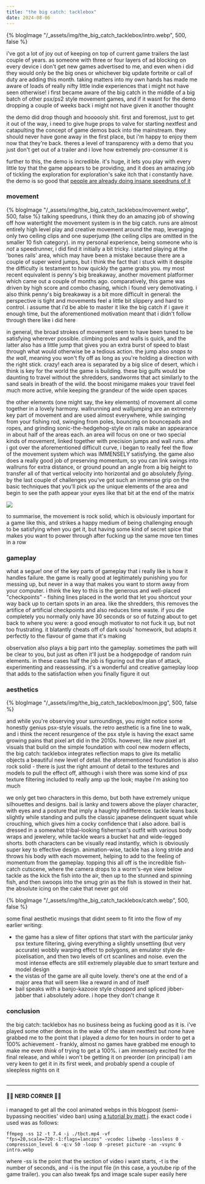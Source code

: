 ```yaml
---
title: "the big catch: tacklebox"
date: 2024-08-06
---
```


{% blogImage "/_assets/img/the_big_catch_tacklebox/intro.webp", 500, false %}

i've got a lot of joy out of keeping on top of current game trailers the last couple of years. as someone with three or four layers of ad blocking on every device i don't get new games advertised to me, and even when i did they would only be the big ones or whichever big update fortnite or call of duty are adding this month. taking matters into my own hands has made me aware of loads of really nifty little indie experiences that i might not have seen otherwise! i first became aware of the big catch in the middle of a big batch of other psx/ps2 style movement games, and if it wasnt for the demo dropping a couple of weeks back i might not have given it another thought

the demo did drop though and hoooooly shit. first and foremost, just to get it out of the way, i need to give huge props to valve for starting nextfest and catapulting the concept of game demos back into the mainstream. they should never have gone away in the first place, but i'm happy to enjoy them now that they're back. theres a level of transparency with a demo that you just don't get out of a trailer and i love how extremely pro-consumer it is

further to this, the demo is incredible. it's huge, it lets you play with every little toy that the game appears to be providing, and it does an amazing job of tickling the exploration for exploration's sake itch that i constantly have. the demo is so good that [people are already doing insane speedruns of it](https://www.youtube.com/watch?v=N6gjNgLgPfw)

### movement
{% blogImage "/_assets/img/the_big_catch_tacklebox/movement.webp", 500, false %}
talking speedruns, i think they do an amazing job of showing off how watertight the movement system is in the big catch. runs are almost entirely high level play and creative movement around the map, leveraging only two ceiling clips and one superjump (the ceiling clips are omitted in the smaller 10 fish category). in my personal experience, being someone who is _not_ a speedrunner, i did find it initially a bit tricky. i started playing at the 'bones rails' area, which may have been a mistake because there are a couple of super weird jumps, but i think the fact that i stuck with it despite the difficulty is testament to how quickly the game grabs you. my most recent equivalent is penny's big breakaway, another movement platformer which came out a couple of months ago. comparatively, this game was driven by high score and combo chasing, which i found very demotivating. i also think penny's big breakaway is a bit more difficult in general: the perspective is tight and movements feel a little bit slippery and hard to control. i assume that i'd be able to master it like the big catch if i gave it enough time, but the aforementioned motivation meant that i didn't follow through there like i did here

in general, the broad strokes of movement seem to have been tuned to be satisfying wherever possible. climbing poles and walls is quick, and the latter also has a little jump that gives you an extra burst of speed to blast through what would otherwise be a tedious action. the jump also _snaps to the wall_, meaning you won't fly off as long as you're holding a direction with the right stick. crazy! each area is separated by a big slice of desert, which i think is key for the world the game is building. these big gulfs would be daunting to travel without the shredders, sandworms that act similarly to the sand seals in breath of the wild. the boost minigame makes your travel feel much more active, while keeping the grandeur of the wide open spaces 

the other elements (one might say, the key elements) of movement all come together in a lovely harmony. wallrunning and walljumping are an extremely key part of movement and are used almost everywhere, while swinging from your fishing rod, swinging from poles, bouncing on bouncepads and ropes, and grinding sonic-the-hedgehog-style on rails make an appearance in about half of the areas each. an area will focus on one or two special kinds of movement, linked together with precision jumps and wall runs. after i got over the aforementioned difficult curve, i began to really feel the flow of the movement system which was IMMENSELY satisfying. the game also does a really good job of preserving momentum, so you can link swings into wallruns for extra distance, or ground pound an angle from a big height to transfer all of that vertical velocity into horizontal and go absolutely _flying_. by the last couple of challenges you've got such an immense grip on the basic techniques that you'll pick up the unique elements of the area and begin to see the path appear your eyes like that bit at the end of the matrix 

![](/_assets/img/the_big_catch_tacklebox/matrix.gif)

to summarise, the movement is rock solid, which is obviously important for a game like this, and strikes a happy medium of being challenging enough to be satisfying when you get it, but having some kind of secret spice that makes you want to power through after fucking up the same move ten times in a row

### gameplay
what a segue! one of the key parts of gameplay that i really like is how it handles failure. the game is really good at legitimately punishing you for messing up, but never in a way that makes you want to storm away from your computer. i think the key to this is the generous and well-placed "checkpoints" - fishing lines placed in the world that let you shortcut your way back up to certain spots in an area. like the shredders, this removes the artifice of artificial checkpoints and also reduces time waste. if you die completely you normally only have 30 seconds or so of futzing about to get back to where you were: a good enough motivator to not fuck it up, but not too frustrating. it blatantly cheats off of dark souls' homework, but adapts it perfectly to the flavour of game that it's making

observation also plays a big part into the gameplay. sometimes the path will be clear to you, but just as often it'll just be a hodgepodge of random ruin elements. in these cases half the job is figuring out the plan of attack, experimenting and reassessing. it's a wonderful and creative gameplay loop that adds to the satisfaction when you finally figure it out

### aesthetics
{% blogImage "/_assets/img/the_big_catch_tacklebox/moon.jpg", 500, false %}

and while you're observing your surroundings, you might notice some honestly genius psx-style visuals. the retro aesthetic is a fine line to walk, and i think the recent resurgence of the psx style is having the exact same growing pains that pixel art did in the 2010s. however, like new pixel art visuals that build on the simple foundation with cool new modern effects, the big catch: tacklebox integrates reflection maps to give its metallic objects a beautiful new level of detail. the aforementioned foundation is also rock solid - there is just the right amount of detail to the textures and models to pull the effect off, although i wish there was some kind of psx texture filtering included to really amp up the look; maybe i'm asking too much

we only get two characters in this demo, but both have extremely unique silhouettes and designs. bail is lanky and towers above the player character, with eyes and a posture that imply a haughty indifference. tackle leans back slightly while standing and pulls the classic japanese delinquent squat while crouching, which gives him a cocky confidence that i also adore. bail is dressed in a somewhat tribal-looking fisherman's outfit with various body wraps and jewelery, while tackle wears a bucket hat and wide-legged shorts. both characters can be visually read instantly, which is obviously super key to effective design. animation-wise, tackle has a long stride and throws his body with each movement, helping to add to the feeling of momentum from the gameplay. topping this all off is the incredible fish-catch cutscene, where the camera drops to a worm's-eye view below tackle as the kick the fish into the air, then up to the stunned and spinning fish, and then swoops into the smug grin as the fish is stowed in their hat. the absolute icing on the cake that never got old

{% blogImage "/_assets/img/the_big_catch_tacklebox/catch.webp", 500, false %}

some final aesthetic musings that didnt seem to fit into the flow of my earlier writing: 
- the game has a slew of filter options that start with the particular janky psx texture filtering, giving everything a slightly unsettling (but very accurate) wobbly warping effect to polygons, an emulator style de-pixelisation, and then two levels of crt scanlines and noise. even the most intense effects are still extremely playable due to smart texture and model design
- the vistas of the game are all quite lovely. there's one at the end of a major area that will seem like a reward in and of itself
- bail speaks with a banjo-kazooie style chopped and spliced jibber-jabber that i absolutely adore. i hope they don't change it

### conclusion
the big catch: tacklebox has no business being as fucking good as it is. i've played some other demos in the wake of the steam nextfest but none have grabbed me to the point that i played a _demo_ for ten hours in order to get a 100% achievement - frankly, almost no games have grabbed me enough to make me even _think_ of trying to get a 100%. i am immensely excited for the final release, and while i won't be getting it on preorder (on principal) i am very keen to get it in its first week, and probably spend a couple of sleepless nights on it
<br>
<br>

---

#### 🧑‍🔬 NERD CORNER 🧑‍🔬

i managed to get all the cool animated webps in this blogpost (semi-bypassing neocities' video ban) using [a tutorial by matt j](https://mattj.io/posts/2021-02-27-create-animated-gif-and-webp-from-videos-using-ffmpeg/). the exact code i used was as follows:

`ffmpeg -ss 12 -t 7.4 -i ./tbct.mp4 -vf "fps=20,scale=720:-1:flags=lanczos" -vcodec libwebp -lossless 0 -compression_level 6 -q:v 50 -loop 0 -preset picture -an -vsync 0 intro.webp`

where -ss is the point that the section of video i want starts, -t is the number of seconds, and -i is the input file (in this case, a youtube rip of the game trailer). you can also tweak fps and image scale super easily here